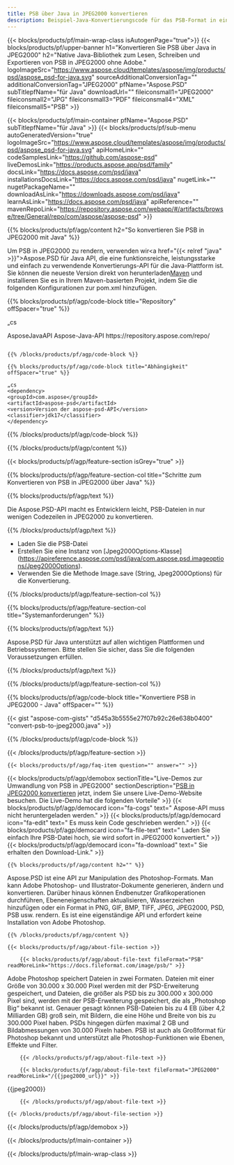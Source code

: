 ```yaml
---
title: PSB über Java in JPEG2000 konvertieren
description: Beispiel-Java-Konvertierungscode für das PSB-Format in eine JPEG2000-Datei. Verwenden Sie diesen Beispielcode, um PSB in JPEG2000 in jeder Web- oder Desktop-Java-basierten Anwendung zu konvertieren.
---
```


{{< blocks/products/pf/main-wrap-class isAutogenPage="true">}}
{{< blocks/products/pf/upper-banner h1="Konvertieren Sie PSB über Java in JPEG2000" h2="Native Java-Bibliothek zum Lesen, Schreiben und Exportieren von PSB in JPEG2000 ohne Adobe." logoImageSrc="https://www.aspose.cloud/templates/aspose/img/products/psd/aspose_psd-for-java.svg" sourceAdditionalConversionTag="" additionalConversionTag="JPEG2000" pfName="Aspose.PSD" subTitlepfName="für Java" downloadUrl="" fileiconsmall1="JPEG2000" fileiconsmall2="JPG" fileiconsmall3="PDF" fileiconsmall4="XML" fileiconsmall5="PSB" >}}

{{< blocks/products/pf/main-container pfName="Aspose.PSD" subTitlepfName="für Java" >}}
{{< blocks/products/pf/sub-menu autoGeneratedVersion="true" logoImageSrc="https://www.aspose.cloud/templates/aspose/img/products/psd/aspose_psd-for-java.svg" apiHomeLink="" codeSamplesLink="https://github.com/aspose-psd" liveDemosLink="https://products.aspose.app/psd/family" docsLink="https://docs.aspose.com/psd/java" installationsDocsLink="https://docs.aspose.com/psd/java" nugetLink="" nugetPackageName="" downloadAsLink="https://downloads.aspose.com/psd/java" learnAsLink="https://docs.aspose.com/psd/java" apiReference="" mavenRepoLink="https://repository.aspose.com/webapp/#/artifacts/browse/tree/General/repo/com/aspose/aspose-psd" >}}

{{% blocks/products/pf/agp/content h2="So konvertieren Sie PSB in JPEG2000 mit Java" %}}

Um PSB in JPEG2000 zu rendern, verwenden wir<a href="{{< relref "java" >}}">Aspose.PSD für Java</a> API, die eine funktionsreiche, leistungsstarke und einfach zu verwendende Konvertierungs-API für die Java-Plattform ist. Sie können die neueste Version direkt von herunterladen<a href="https://repository.aspose.com/webapp/#/artifacts/browse/tree/General/repo/com/aspose/aspose-psd">Maven</a> und installieren Sie es in Ihrem Maven-basierten Projekt, indem Sie die folgenden Konfigurationen zur pom.xml hinzufügen.

{{% blocks/products/pf/agp/code-block title="Repository" offSpacer="true" %}}

„cs

<repository>
<id>AsposeJavaAPI</id>
<name>Aspose-Java-API</name>
<url>https://repository.aspose.com/repo/</url>
</repository>

```

{{% /blocks/products/pf/agp/code-block %}}

{{% blocks/products/pf/agp/code-block title="Abhängigkeit" offSpacer="true" %}}

„cs
<dependency>
<groupId>com.aspose</groupId>
<artifactId>aspose-psd</artifactId>
<version>Version der aspose-psd-API</version>
<classifier>jdk17</classifier>
</dependency>

```

{{% /blocks/products/pf/agp/code-block %}}

{{% /blocks/products/pf/agp/content %}}

{{< blocks/products/pf/agp/feature-section isGrey="true" >}}

{{% blocks/products/pf/agp/feature-section-col title="Schritte zum Konvertieren von PSB in JPEG2000 über Java" %}}

{{% blocks/products/pf/agp/text %}}

 Die Aspose.PSD-API macht es Entwicklern leicht, PSB-Dateien in nur wenigen Codezeilen in JPEG2000 zu konvertieren.

{{% /blocks/products/pf/agp/text %}}

- Laden Sie die PSB-Datei
- Erstellen Sie eine Instanz von [Jpeg2000Options-Klasse] (https://apireference.aspose.com/psd/java/com.aspose.psd.imageoptions/Jpeg2000Options).
- Verwenden Sie die Methode Image.save (String, Jpeg2000Options) für die Konvertierung.


{{% /blocks/products/pf/agp/feature-section-col %}}

{{% blocks/products/pf/agp/feature-section-col title="Systemanforderungen" %}}

{{% blocks/products/pf/agp/text %}}

 Aspose.PSD für Java unterstützt auf allen wichtigen Plattformen und Betriebssystemen. Bitte stellen Sie sicher, dass Sie die folgenden Voraussetzungen erfüllen.

{{% /blocks/products/pf/agp/text %}}

{{% /blocks/products/pf/agp/feature-section-col %}}

{{% blocks/products/pf/agp/code-block title="Konvertiere PSB in JPEG2000 - Java" offSpacer="" %}}

{{< gist "aspose-com-gists" "d545a3b5555e27f07b92c26e638b0400" "convert-psb-to-jpeg2000.java" >}}

{{% /blocks/products/pf/agp/code-block %}}

{{< /blocks/products/pf/agp/feature-section >}}

    {{< blocks/products/pf/agp/faq-item question="" answer="" >}}
 

<!-- aboutfile Starts -->

{{< blocks/products/pf/agp/demobox sectionTitle="Live-Demos zur Umwandlung von PSB in JPEG2000" sectionDescription="[PSB in JPEG2000 konvertieren](https://products.aspose.app/psd/conversion/psb-to-jpeg2000) jetzt, indem Sie unsere Live-Demo-Website besuchen. Die Live-Demo hat die folgenden Vorteile" >}}
        {{< blocks/products/pf/agp/democard icon="fa-cogs" text=" Aspose-API muss nicht heruntergeladen werden." >}}
        {{< blocks/products/pf/agp/democard icon="fa-edit" text=" Es muss kein Code geschrieben werden." >}}
        {{< blocks/products/pf/agp/democard icon="fa-file-text" text=" Laden Sie einfach Ihre PSB-Datei hoch, sie wird sofort in JPEG2000 konvertiert." >}}
        {{< blocks/products/pf/agp/democard icon="fa-download" text=" Sie erhalten den Download-Link." >}}

    {{% blocks/products/pf/agp/content h2="" %}}

Aspose.PSD ist eine API zur Manipulation des Photoshop-Formats. Man kann Adobe Photoshop- und Illustrator-Dokumente generieren, ändern und konvertieren. Darüber hinaus können Endbenutzer Grafikoperationen durchführen, Ebeneneigenschaften aktualisieren, Wasserzeichen hinzufügen oder ein Format in PNG, GIF, BMP, TIFF, JPEG, JPEG2000, PSD, PSB usw. rendern. Es ist eine eigenständige API und erfordert keine Installation von Adobe Photoshop.  



    {{% /blocks/products/pf/agp/content %}}

    {{< blocks/products/pf/agp/about-file-section >}}

        {{< blocks/products/pf/agp/about-file-text fileFormat="PSB" readMoreLink="https://docs.fileformat.com/image/psb/" >}}
Adobe Photoshop speichert Dateien in zwei Formaten. Dateien mit einer Größe von 30.000 x 30.000 Pixel werden mit der PSD-Erweiterung gespeichert, und Dateien, die größer als PSD bis zu 300.000 x 300.000 Pixel sind, werden mit der PSB-Erweiterung gespeichert, die als „Photoshop Big“ bekannt ist. Genauer gesagt können PSB-Dateien bis zu 4 EB (über 4,2 Milliarden GB) groß sein, mit Bildern, die eine Höhe und Breite von bis zu 300.000 Pixel haben. PSDs hingegen dürfen maximal 2 GB und Bildabmessungen von 30.000 Pixeln haben. PSB ist auch als Großformat für Photoshop bekannt und unterstützt alle Photoshop-Funktionen wie Ebenen, Effekte und Filter.

        {{< /blocks/products/pf/agp/about-file-text >}}

        {{< blocks/products/pf/agp/about-file-text fileFormat="JPEG2000" readMoreLink="/{{jpeg2000_url}}" >}}
{{jpeg2000}}

        {{< /blocks/products/pf/agp/about-file-text >}}

    {{< /blocks/products/pf/agp/about-file-section >}}

{{< /blocks/products/pf/agp/demobox >}}

<!-- aboutfile Ends -->



{{< /blocks/products/pf/main-container >}}
    
{{< /blocks/products/pf/main-wrap-class >}}
